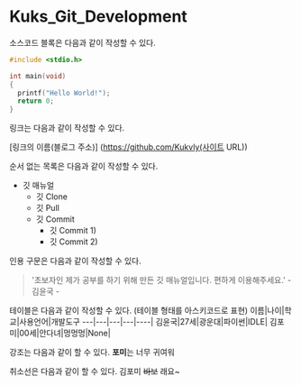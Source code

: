# Kuks_Git_Development

소스코드 블록은 다음과 같이 작성할 수 있다.

```c (언어명)
#include <stdio.h>

int main(void)
{
  printf("Hello World!");
  return 0;
}
```

링크는 다음과 같이 작성할 수 있다.

[링크의 이름(블로그 주소)] (https://github.com/Kukvly(사이트 URL))

순서 없는 목록은 다음과 같이 작성할 수 있다.
* 깃 매뉴얼
  * 깃 Clone
  * 깃 Pull
  * 깃 Commit
    * 깃 Commit 1)
    * 깃 Commit 2)
   
인용 구문은 다음과 같이 작성할 수 있다.
> '초보자인 제가 공부를 하기 위해 만든 깃 매뉴얼입니다. 편하게 이용해주세요.' - 김윤국 -

테이블은 다음과 같이 작성할 수 있다. (테이블 형태를 아스키코드로 표현)
이름|나이|학교|사용언어|개발도구
---|---|---|---|----|
김윤국|27세|광운대|파이썬|IDLE|
김포미|00세|안다녀|멍멍멍|None|

강조는 다음과 같이 할 수 있다.
**포미**는 너무 귀여워

취소선은 다음과 같이 할 수 있다.
김포미 ~~바보~~ 래요~

